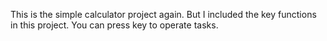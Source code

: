This is the simple calculator project again. But I included the key functions in this project. You can press key to operate tasks. 
